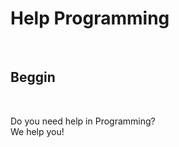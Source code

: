 <h1>Help Programming</h1><br>
<h2>Beggin</h2><br>
<p>Do you need help in Programming?<br>
    We help you!
</p>